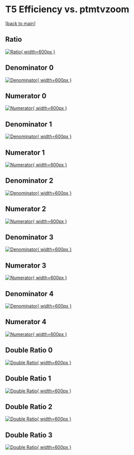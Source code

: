# T5 Efficiency vs. ptmtvzoom

[[back to main](./)]



## Ratio

[![Ratio](../mtv/var/T5_loweta_321_-1_eff_ptmtvzoom.png){ width=600px }](../mtv/var/T5_loweta_321_-1_eff_ptmtvzoom.pdf)

## Denominator 0

[![Denominator](../mtv/den/T5_loweta_321_-1_eff_ptmtvzoom_den0.png){ width=600px }](../mtv/den/T5_loweta_321_-1_eff_ptmtvzoom_den0.pdf)

## Numerator 0

[![Numerator](../mtv/num/T5_loweta_321_-1_eff_ptmtvzoom_num0.png){ width=600px }](../mtv/num/T5_loweta_321_-1_eff_ptmtvzoom_num0.pdf)

## Denominator 1

[![Denominator](../mtv/den/T5_loweta_321_-1_eff_ptmtvzoom_den1.png){ width=600px }](../mtv/den/T5_loweta_321_-1_eff_ptmtvzoom_den1.pdf)

## Numerator 1

[![Numerator](../mtv/num/T5_loweta_321_-1_eff_ptmtvzoom_num1.png){ width=600px }](../mtv/num/T5_loweta_321_-1_eff_ptmtvzoom_num1.pdf)

## Denominator 2

[![Denominator](../mtv/den/T5_loweta_321_-1_eff_ptmtvzoom_den2.png){ width=600px }](../mtv/den/T5_loweta_321_-1_eff_ptmtvzoom_den2.pdf)

## Numerator 2

[![Numerator](../mtv/num/T5_loweta_321_-1_eff_ptmtvzoom_num2.png){ width=600px }](../mtv/num/T5_loweta_321_-1_eff_ptmtvzoom_num2.pdf)

## Denominator 3

[![Denominator](../mtv/den/T5_loweta_321_-1_eff_ptmtvzoom_den3.png){ width=600px }](../mtv/den/T5_loweta_321_-1_eff_ptmtvzoom_den3.pdf)

## Numerator 3

[![Numerator](../mtv/num/T5_loweta_321_-1_eff_ptmtvzoom_num3.png){ width=600px }](../mtv/num/T5_loweta_321_-1_eff_ptmtvzoom_num3.pdf)

## Denominator 4

[![Denominator](../mtv/den/T5_loweta_321_-1_eff_ptmtvzoom_den4.png){ width=600px }](../mtv/den/T5_loweta_321_-1_eff_ptmtvzoom_den4.pdf)

## Numerator 4

[![Numerator](../mtv/num/T5_loweta_321_-1_eff_ptmtvzoom_num4.png){ width=600px }](../mtv/num/T5_loweta_321_-1_eff_ptmtvzoom_num4.pdf)

## Double Ratio 0

[![Double Ratio](../mtv/ratio/T5_loweta_321_-1_eff_ptmtvzoom_ratio0.png){ width=600px }](../mtv/ratio/T5_loweta_321_-1_eff_ptmtvzoom_ratio0.pdf)

## Double Ratio 1

[![Double Ratio](../mtv/ratio/T5_loweta_321_-1_eff_ptmtvzoom_ratio1.png){ width=600px }](../mtv/ratio/T5_loweta_321_-1_eff_ptmtvzoom_ratio1.pdf)

## Double Ratio 2

[![Double Ratio](../mtv/ratio/T5_loweta_321_-1_eff_ptmtvzoom_ratio2.png){ width=600px }](../mtv/ratio/T5_loweta_321_-1_eff_ptmtvzoom_ratio2.pdf)

## Double Ratio 3

[![Double Ratio](../mtv/ratio/T5_loweta_321_-1_eff_ptmtvzoom_ratio3.png){ width=600px }](../mtv/ratio/T5_loweta_321_-1_eff_ptmtvzoom_ratio3.pdf)

